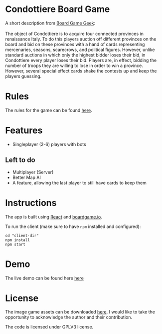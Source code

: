 <h1>Condottiere Board Game</h1>
<p>
A short description from <a href="https://boardgamegeek.com/boardgame/112/condottiere">Board Game Geek</a>:<br/>
<br/>
The object of Condottiere is to acquire four connected provinces in renaissance Italy. To do this players auction off different provinces on the board and bid on these provinces with a hand of cards representing mercenaries, seasons, scarecrows, and political figures. However, unlike standard auctions in which only the highest bidder loses their bid, in Condottiere every player loses their bid. Players are, in effect, bidding the number of troops they are willing to lose in order to win a province. However, several special effect cards shake the contests up and keep the players guessing.
</p>
<h1>Rules</h1>
<p>The rules for the game can be found <a href="https://images-cdn.fantasyflightgames.com/filer_public/fe/89/fe89b26f-1524-4943-88af-a1165509cfbb/condottiere_rules_english.pdf">here</a>.</p>
<h1>Features</h1>
<p>
<ul>
<li>Singleplayer (2-6) players with bots
</li>
</ul>
</p>
<h2>
Left to do
</h2>
<p>
<ul>
<li>Multiplayer (Server)</li>
<li>Better Map AI</li>
<li>A feature, allowing the last player to still have cards to keep them</li>
</ul>
</p>
<h1>Instructions</h1>
<p>
The app is built using <a href="https://reactjs.org/">React</a> and <a href="https://boardgame.io/">boardgame.io</a>.
</p>
<p>To run the client (make sure to have <code>npm</code> installed and configured):
</p>
<code>cd "client-dir"
npm install
npm start
</code>
<h1>Demo</h1>
<p>The live demo can be found here <a href="https://condottiere-game.github.io/">here</a></p>
<h1>License</h1>
<p>The image game assets can be downloaded <a href="https://ozsite.wordpress.com/2017/10/14/condottiere-version-print-play/">here</a>. I would like to take the opportunity to acknowledge the author and their contribution.</p>
<p>The code is licensed under GPLV3 license.</p>

